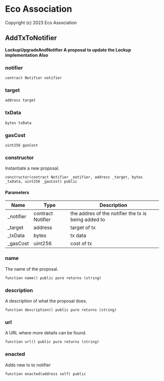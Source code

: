 # Eco Association

Copyright (c) 2023 Eco Association

## AddTxToNotifier

**LockupUpgradeAndNotifier
A proposal to update the Lockup implementation
Also**

### notifier

```solidity
contract Notifier notifier
```

### target

```solidity
address target
```

### txData

```solidity
bytes txData
```

### gasCost

```solidity
uint256 gasCost
```

### constructor

Instantiate a new proposal.

```solidity
constructor(contract Notifier _notifier, address _target, bytes _txData, uint256 _gasCost) public
```
#### Parameters

| Name | Type | Description |
| ---- | ---- | ----------- |
| _notifier | contract Notifier | the addres of the notifier the tx is being added to |
| _target | address | target of tx |
| _txData | bytes | tx data |
| _gasCost | uint256 | cost of tx |

### name

The name of the proposal.

```solidity
function name() public pure returns (string)
```

### description

A description of what the proposal does.

```solidity
function description() public pure returns (string)
```

### url

A URL where more details can be found.

```solidity
function url() public pure returns (string)
```

### enacted

Adds new tx to notifier

```solidity
function enacted(address self) public
```

